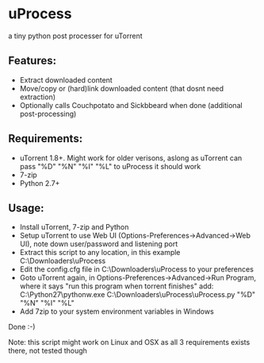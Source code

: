uProcess
========

a tiny python post processer for uTorrent

Features:
---------
- Extract downloaded content
- Move/copy or (hard)link downloaded content (that dosnt need extraction)
- Optionally calls Couchpotato and Sickbbeard when done (additional post-processing)

Requirements:
---------
- uTorrent 1.8+. Might work for older verisons, aslong as uTorrent can pass "%D" "%N" "%I" "%L" to uProcess it should work
- 7-zip
- Python 2.7+

Usage:
---------
- Install uTorrent, 7-zip and Python
- Setup uTorrent to use Web UI (Options-Preferences->Advanced->Web UI), note down user/password and listening port
- Extract this script to any location, in this example C:\Downloaders\uProcess
- Edit the config.cfg file in C:\Downloaders\uProcess to your preferences
- Goto uTorrent again, in Options-Preferences->Advanced->Run Program, where it says "run this program when torrent finishes" add: C:\Python27\pythonw.exe C:\Downloaders\uProcess\uProcess.py "%D" "%N" "%I" "%L"
- Add 7zip to your system environment variables in Windows

Done :-)


Note: this script might work on Linux and OSX as all 3 requirements exists there, not tested though
